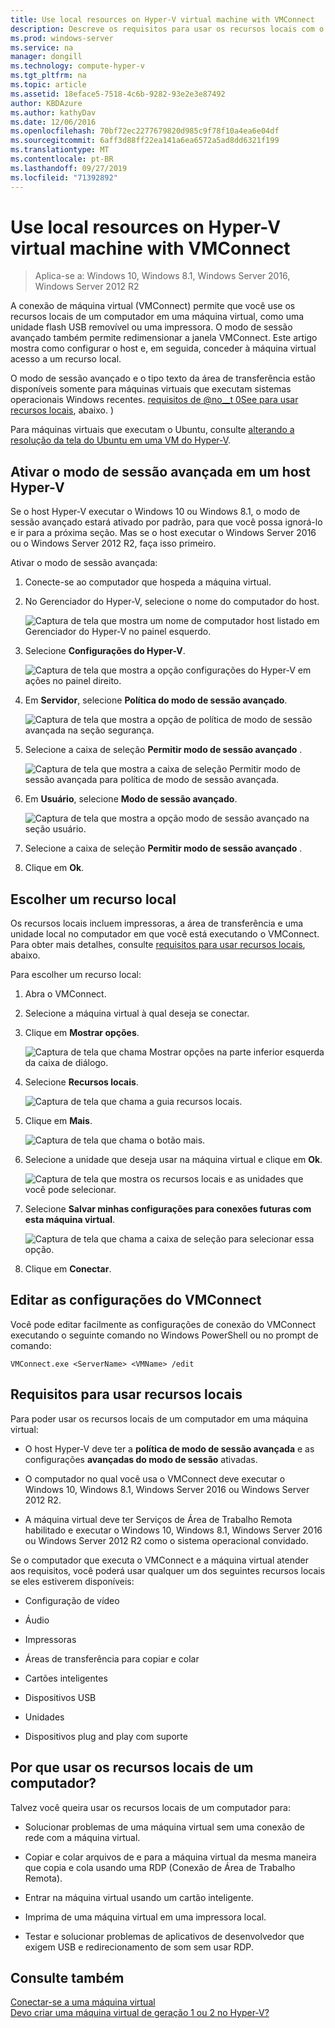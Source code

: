 ```yaml
---
title: Use local resources on Hyper-V virtual machine with VMConnect
description: Descreve os requisitos para usar os recursos locais com o VMConnect
ms.prod: windows-server
ms.service: na
manager: dongill
ms.technology: compute-hyper-v
ms.tgt_pltfrm: na
ms.topic: article
ms.assetid: 18eface5-7518-4c6b-9282-93e2e3e87492
author: KBDAzure
ms.author: kathyDav
ms.date: 12/06/2016
ms.openlocfilehash: 70bf72ec2277679820d985c9f78f10a4ea6e04df
ms.sourcegitcommit: 6aff3d88ff22ea141a6ea6572a5ad8dd6321f199
ms.translationtype: MT
ms.contentlocale: pt-BR
ms.lasthandoff: 09/27/2019
ms.locfileid: "71392892"
---
```

# <a name="use-local-resources-on-hyper-v-virtual-machine-with-vmconnect"></a>Use local resources on Hyper-V virtual machine with VMConnect

>Aplica-se a: Windows 10, Windows 8.1, Windows Server 2016, Windows Server 2012 R2

A conexão de máquina virtual (VMConnect) permite que você use os recursos locais de um computador em uma máquina virtual, como uma unidade flash USB removível ou uma impressora. O modo de sessão avançado também permite redimensionar a janela VMConnect. Este artigo mostra como configurar o host e, em seguida, conceder à máquina virtual acesso a um recurso local.

O modo de sessão avançado e o tipo texto da área de transferência estão disponíveis somente para máquinas virtuais que executam sistemas operacionais Windows recentes. [requisitos de @no__t 0See para usar recursos locais](#requirements-for-using-local-resources), abaixo. \) 

Para máquinas virtuais que executam o Ubuntu, consulte [alterando a resolução da tela do Ubuntu em uma VM do Hyper-V](https://blogs.msdn.microsoft.com/virtual_pc_guy/2014/09/19/changing-ubuntu-screen-resolution-in-a-hyper-v-vm/). 
  
## <a name="turn-on-enhanced-session-mode-on-a-hyper-v-host"></a>Ativar o modo de sessão avançada em um host Hyper-V  
Se o host Hyper-V executar o Windows 10 ou Windows 8.1, o modo de sessão avançado estará ativado por padrão, para que você possa ignorá-lo e ir para a próxima seção. Mas se o host executar o Windows Server 2016 ou o Windows Server 2012 R2, faça isso primeiro. 
  
Ativar o modo de sessão avançada:

1.  Conecte-se ao computador que hospeda a máquina virtual.  
  
2.  No Gerenciador do Hyper-V, selecione o nome do computador do host.  
  
    ![Captura de tela que mostra um nome de computador host listado em Gerenciador do Hyper-V no painel esquerdo.](media/Hyper-V-HyperVManager-HostNameSelected.png)  
  
3.  Selecione **Configurações do Hyper-V**.  
  
    ![Captura de tela que mostra a opção configurações do Hyper-V em ações no painel direito.](media/HyperV-ActionsHyperVSettings.png)  
  
4.  Em **Servidor**, selecione **Política do modo de sessão avançado**.  
  
    ![Captura de tela que mostra a opção de política de modo de sessão avançada na seção segurança.](media/Hyper-V-Settings-ServerEnhancedSessionModePolicy.png)  
  
5.  Selecione a caixa de seleção **Permitir modo de sessão avançado** .  
  
    ![Captura de tela que mostra a caixa de seleção Permitir modo de sessão avançada para política de modo de sessão avançada.](media/Hyper-V-Settings-EnhancedSessionModePolicyCheckBox.png)  
  
6.  Em **Usuário**, selecione **Modo de sessão avançado**.  
  
    ![Captura de tela que mostra a opção modo de sessão avançado na seção usuário. ](media/Hyper-V-Settings-UserEnhancedSessionMode.png)  
  
7.  Selecione a caixa de seleção **Permitir modo de sessão avançado** .  
  
8.  Clique em **Ok**.  
  
## <a name="choose-a-local-resource"></a>Escolher um recurso local

Os recursos locais incluem impressoras, a área de transferência e uma unidade local no computador em que você está executando o VMConnect. Para obter mais detalhes, consulte [requisitos para usar recursos locais](#requirements-for-using-local-resources), abaixo.  
  
Para escolher um recurso local:
  
1.  Abra o VMConnect.  
  
2.  Selecione a máquina virtual à qual deseja se conectar.  
  
3.  Clique em **Mostrar opções**.  
  
    ![Captura de tela que chama Mostrar opções na parte inferior esquerda da caixa de diálogo.](media/HyperV-VMConnect-DisplayConfig.png)  
  
4.  Selecione **Recursos locais**.  
  
    ![Captura de tela que chama a guia recursos locais.](media/HyperV-VMConnect-DisplayConfig-LocalResources.png)  
  
5.  Clique em **Mais**.  
  
    ![Captura de tela que chama o botão mais.](media/HyperV-VMConnect-DisplayConfig-LocalResourcesMore.png)  
  
6.  Selecione a unidade que deseja usar na máquina virtual e clique em **Ok**.  
  
    ![Captura de tela que mostra os recursos locais e as unidades que você pode selecionar.](media/HyperV-VMConnect-Settings-LocalResourcesDrives.png)  
  
7.  Selecione **Salvar minhas configurações para conexões futuras com esta máquina virtual**.  
  
    ![Captura de tela que chama a caixa de seleção para selecionar essa opção.](media/HyperV-VMConnect-SaveSettings.png)  
  
8.  Clique em **Conectar**.  
  
## <a name="edit-vmconnect-settings"></a>Editar as configurações do VMConnect

Você pode editar facilmente as configurações de conexão do VMConnect executando o seguinte comando no Windows PowerShell ou no prompt de comando:  
  
`VMConnect.exe <ServerName> <VMName> /edit`  
  
## <a name="requirements-for-using-local-resources"></a>Requisitos para usar recursos locais

Para poder usar os recursos locais de um computador em uma máquina virtual:  
  
-   O host Hyper-V deve ter a **política de modo de sessão avançada** e as configurações **avançadas do modo de sessão** ativadas.  
  
-   O computador no qual você usa o VMConnect deve executar o Windows 10, Windows 8.1, Windows Server 2016 ou Windows Server 2012 R2.  
  
-   A máquina virtual deve ter Serviços de Área de Trabalho Remota habilitado e executar o Windows 10, Windows 8.1, Windows Server 2016 ou Windows Server 2012 R2 como o sistema operacional convidado.  
  
Se o computador que executa o VMConnect e a máquina virtual atender aos requisitos, você poderá usar qualquer um dos seguintes recursos locais se eles estiverem disponíveis:  
  
-   Configuração de vídeo  
  
-   Áudio
  
-   Impressoras  
  
-   Áreas de transferência para copiar e colar  
  
-   Cartões inteligentes  
  
-   Dispositivos USB  
  
-   Unidades  
  
-   Dispositivos plug and play com suporte  
  
## <a name="why-use-a-computers-local-resources"></a>Por que usar os recursos locais de um computador?
Talvez você queira usar os recursos locais de um computador para:  
  
-   Solucionar problemas de uma máquina virtual sem uma conexão de rede com a máquina virtual.  
  
-   Copiar e colar arquivos de e para a máquina virtual da mesma maneira que copia e cola usando uma RDP (Conexão de Área de Trabalho Remota).  
  
-   Entrar na máquina virtual usando um cartão inteligente.  
  
-   Imprima de uma máquina virtual em uma impressora local.  
  
-   Testar e solucionar problemas de aplicativos de desenvolvedor que exigem USB e redirecionamento de som sem usar RDP.  
  
## <a name="see-also"></a>Consulte também  
[Conectar-se a uma máquina virtual](https://technet.microsoft.com/library/cc742407.aspx)  
[Devo criar uma máquina virtual de geração 1 ou 2 no Hyper-V?](../plan/Should-I-create-a-generation-1-or-2-virtual-machine-in-Hyper-V.md)



